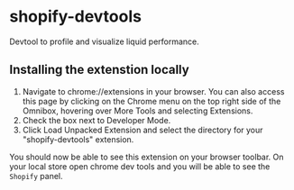 # shopify-devtools

Devtool to profile and visualize liquid performance.

## Installing the extenstion locally
1. Navigate to chrome://extensions in your browser. You can also access this page by clicking on the Chrome menu on the top right side of the Omnibox, hovering over More Tools and selecting Extensions.
2. Check the box next to Developer Mode.
3. Click Load Unpacked Extension and select the directory for your "shopify-devtools" extension.

You should now be able to see this extension on your browser toolbar. On your local store open chrome dev tools and you will be able to see the `Shopify` panel.

